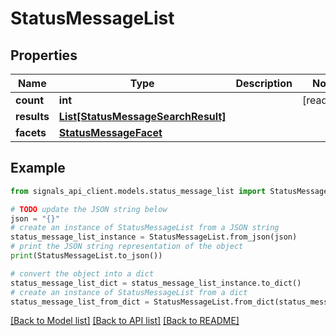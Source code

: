 # StatusMessageList


## Properties

Name | Type | Description | Notes
------------ | ------------- | ------------- | -------------
**count** | **int** |  | [readonly] 
**results** | [**List[StatusMessageSearchResult]**](StatusMessageSearchResult.md) |  | 
**facets** | [**StatusMessageFacet**](StatusMessageFacet.md) |  | 

## Example

```python
from signals_api_client.models.status_message_list import StatusMessageList

# TODO update the JSON string below
json = "{}"
# create an instance of StatusMessageList from a JSON string
status_message_list_instance = StatusMessageList.from_json(json)
# print the JSON string representation of the object
print(StatusMessageList.to_json())

# convert the object into a dict
status_message_list_dict = status_message_list_instance.to_dict()
# create an instance of StatusMessageList from a dict
status_message_list_from_dict = StatusMessageList.from_dict(status_message_list_dict)
```
[[Back to Model list]](../README.md#documentation-for-models) [[Back to API list]](../README.md#documentation-for-api-endpoints) [[Back to README]](../README.md)


